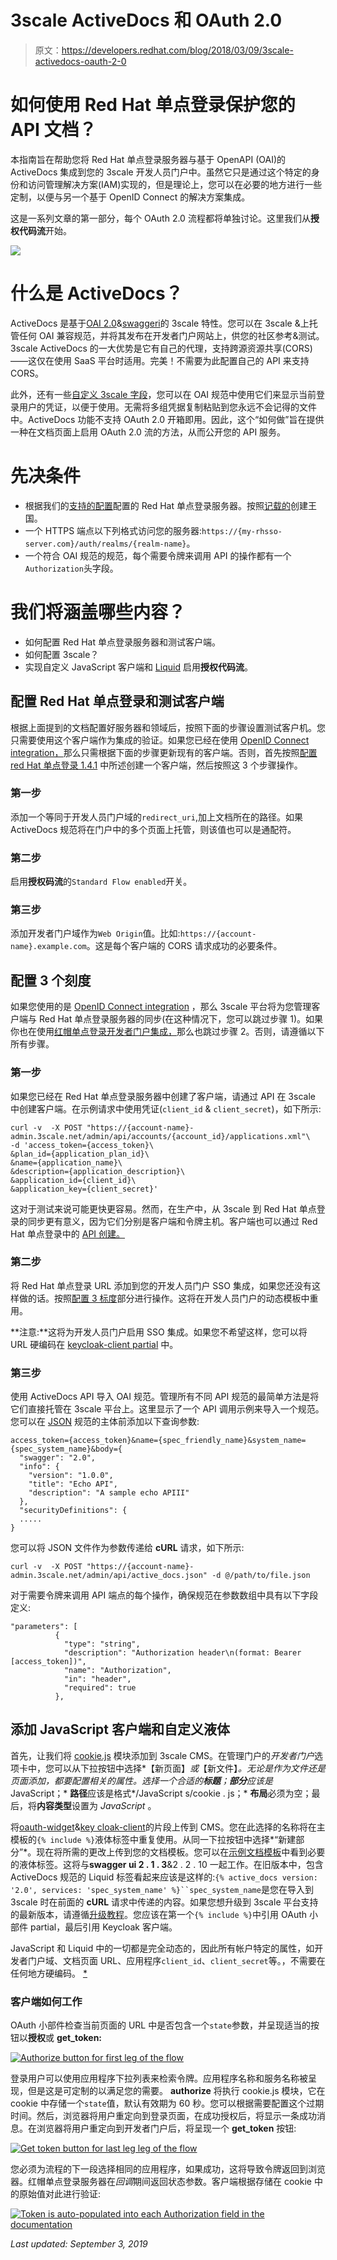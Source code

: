 # 3scale ActiveDocs 和 OAuth 2.0

> 原文：<https://developers.redhat.com/blog/2018/03/09/3scale-activedocs-oauth-2-0>

# 如何使用 Red Hat 单点登录保护您的 API 文档？

本指南旨在帮助您将 Red Hat 单点登录服务器与基于 OpenAPI (OAI)的 ActiveDocs 集成到您的 3scale 开发人员门户中。虽然它只是通过这个特定的身份和访问管理解决方案(IAM)实现的，但是理论上，您可以在必要的地方进行一些定制，以便与另一个基于 OpenID Connect 的解决方案集成。

这是一系列文章的第一部分，每个 OAuth 2.0 流程都将单独讨论。这里我们从**授权代码流**开始。

![](img/bf34ef9ca8ad5a3eed824bb11299d207.png)

# 什么是 ActiveDocs？

ActiveDocs 是基于[OAI 2.0](https://github.com/OAI/OpenAPI-Specification/blob/master/versions/2.0.md)&[swaggeri](https://github.com/swagger-api/swagger-ui)的 3scale 特性。您可以在 3scale &上托管任何 OAI 兼容规范，并将其发布在开发者门户网站上，供您的社区参考&测试。3scale ActiveDocs 的一大优势是它有自己的代理，支持跨源资源共享(CORS)——这仅在使用 SaaS 平台时适用。完美！不需要为此配置自己的 API 来支持 CORS。

此外，还有一些[自定义 3scale 字段](https://access.redhat.com/documentation/en-us/red_hat_3scale/2.saas/html/api_documentation/create-activedocs-spec#useful_tools)，您可以在 OAI 规范中使用它们来显示当前登录用户的凭证，以便于使用。无需将多组凭据复制粘贴到您永远不会记得的文件中。ActiveDocs 功能不支持 OAuth 2.0 开箱即用。因此，这个“如何做”旨在提供一种在文档页面上启用 OAuth 2.0 流的方法，从而公开您的 API 服务。

# 先决条件

*   根据我们的[支持的配置](https://access.redhat.com/articles/2798521#apicast-3x-support-4)配置的 Red Hat 单点登录服务器。按照[记载的](https://access.redhat.com/documentation/en-us/red_hat_single_sign-on/7.1/html/server_administration_guide/admin_console)创建王国。
*   一个 HTTPS 端点以下列格式访问您的服务器:`https://{my-rhsso-server.com}/auth/realms/{realm-name}`。
*   一个符合 OAI 规范的规范，每个需要令牌来调用 API 的操作都有一个`Authorization`头字段。

# 我们将涵盖哪些内容？

*   如何配置 Red Hat 单点登录服务器和测试客户端。
*   如何配置 3scale？
*   实现自定义 JavaScript 客户端和 [Liquid](http://shopify.github.io/liquid/) 启用**授权代码流**。

## 配置 Red Hat 单点登录和测试客户端

根据上面提到的文档配置好服务器和领域后，按照下面的步骤设置测试客户机。您只需要使用这个客户端作为集成的验证。如果您已经在使用 [OpenID Connect integration，](https://access.redhat.com/documentation/en-us/red_hat_3scale/2.saas/html/api_authentication/rhsso)那么只需根据下面的步骤更新现有的客户端。否则，首先按照[配置 red Hat 单点登录 1.4.1](https://access.redhat.com/documentation/en-us/red_hat_3scale/2.saas/html/developer_portal/authentication#rhsso) 中所述创建一个客户端，然后按照这 3 个步骤操作。

### 第一步

添加一个等同于开发人员门户域的`redirect_uri`,加上文档所在的路径。如果 ActiveDocs 规范将在门户中的多个页面上托管，则该值也可以是通配符。

### 第二步

启用**授权码流**的`Standard Flow enabled`开关。

### 第三步

添加开发者门户域作为`Web Origin`值。比如:`https://{account-name}.example.com`。这是每个客户端的 CORS 请求成功的必要条件。

## 配置 3 个刻度

如果您使用的是 [OpenID Connect integration](https://access.redhat.com/documentation/en-us/red_hat_3scale/2.saas/html/api_authentication/rhsso) ，那么 3scale 平台将为您管理客户端与 Red Hat 单点登录服务器的同步(在这种情况下，您可以跳过步骤 1)。如果你也在使用[红帽单点登录开发者门户集成，](https://access.redhat.com/documentation/en-us/red_hat_3scale/2.saas/html/developer_portal/authentication#enabling_and_disabling_authentication_via_red_hat_single_sign_on_7_0)那么也跳过步骤 2。否则，请遵循以下所有步骤。

### 第一步

如果您已经在 Red Hat 单点登录服务器中创建了客户端，请通过 API 在 3scale 中创建客户端。在示例请求中使用凭证(`client_id` & `client_secret`)，如下所示:

```
curl -v  -X POST "https://{account-name}-admin.3scale.net/admin/api/accounts/{account_id}/applications.xml"\ 
-d 'access_token={access_token}\
&plan_id={application_plan_id}\
&name={application_name}\
&description={application_description}\
&application_id={client_id}\
&application_key={client_secret}' 
```

这对于测试来说可能更快更容易。然而，在生产中，从 3scale 到 Red Hat 单点登录的同步更有意义，因为它们分别是客户端和令牌主机。客户端也可以通过 Red Hat 单点登录中的 [API 创建。](https://access.redhat.com/documentation/en-us/red_hat_single_sign-on/7.0/html/securing_applications_and_services_guide/client_registration#example_using_curl_2)

### 第二步

将 Red Hat 单点登录 URL 添加到您的开发人员门户 SSO 集成，如果您还没有这样做的话。按照[配置 3 标度](https://access.redhat.com/documentation/en-us/red_hat_3scale/2.saas/html/developer_portal/authentication#configuring_3scale)部分进行操作。这将在开发人员门户的动态模板中重用。

**注意:**这将为开发人员门户启用 SSO 集成。如果您不希望这样，您可以将 URL 硬编码在 [keycloak-client partial](https://github.com/kevprice83/activedocs-keycloak-client/blob/master/keycloak-client.js#L8) 中。

### 第三步

使用 ActiveDocs API 导入 OAI 规范。管理所有不同 API 规范的最简单方法是将它们直接托管在 3scale 平台上。这里显示了一个 API 调用示例来导入一个规范。您可以在 [JSON](https://www.json.org/) 规范的主体前添加以下查询参数:

```
access_token={access_token}&name={spec_friendly_name}&system_name={spec_system_name}&body={
  "swagger": "2.0",
  "info": {
    "version": "1.0.0",
    "title": "Echo API",
    "description": "A sample echo APIII"
  },
  "securityDefinitions": {
  .....
} 
```

您可以将 JSON 文件作为参数传递给 **cURL** 请求，如下所示:

```
curl -v  -X POST "https://{account-name}-admin.3scale.net/admin/api/active_docs.json" -d @/path/to/file.json 
```

对于需要令牌来调用 API 端点的每个操作，确保规范在参数数组中具有以下字段定义:

```
"parameters": [
          {
            "type": "string",
            "description": "Authorization header\n(format: Bearer [access_token])",
            "name": "Authorization",
            "in": "header",
            "required": true
          }, 
```

## 添加 JavaScript 客户端和自定义液体

首先，让我们将 [cookie.js](https://github.com/kevprice83/activedocs-keycloak-client/blob/master/cookie.js) 模块添加到 3scale CMS。在管理门户的*开发者门户*选项卡中，您可以从下拉按钮中选择*【新页面】*或*【新文件】*。无论是作为文件还是页面添加，都要配置相关的属性。选择一个合适的**标题**；**部分**应该是*JavaScript；* **路径**应该是格式*/JavaScript s/cookie . js；* **布局**必须为空；最后，将**内容类型**设置为 *JavaScript* 。

将[oauth-widget](https://github.com/kevprice83/activedocs-keycloak-client/blob/master/widget.js)&[key cloak-client](https://github.com/kevprice83/activedocs-keycloak-client/blob/master/auth.js)的片段上传到 CMS。您在此选择的名称将在主模板的`{% include %}`液体标签中重复使用。从同一下拉按钮中选择*“新建部分”*。现在将所需的更改上传到您的文档模板。您可以在[示例文档模板](https://github.com/kevprice83/activedocs-keycloak-client/blob/master/docs.html.liquid)中看到必要的液体标签。这将与**swagger ui 2 . 1 . 3**&2 . 2 . 10 一起工作。在旧版本中，包含 ActiveDocs 规范的 Liquid 标签看起来应该是这样的:`{% active_docs version: '2.0', services: 'spec_system_name' %}``spec_system_name`是您在导入到 3scale 时在前面的 **cURL** 请求中传递的内容。如果您想升级到 3scale 平台支持的最新版本，请遵循[升级教程](https://access.redhat.com/documentation/en-us/red_hat_3scale/2.saas/html/api_documentation/activedocs-upgrade-22)。您应该在第一个`{% include %}`中引用 OAuth 小部件 partial，最后引用 Keycloak 客户端。

JavaScript 和 Liquid 中的一切都是完全动态的，因此所有帐户特定的属性，如开发者门户域、文档页面 URL、应用程序`client_id`、`client_secret`等。，不需要在任何地方硬编码。 [*](#hardcode-rhsso-url)

### 客户端如何工作

OAuth 小部件检查当前页面的 URL 中是否包含一个`state`参数，并呈现适当的按钮以**授权**或 **get_token:**

[![Authorize button for first leg of the flow](img/1498c32d4d2d9038347282f68dc114c4.png)](https://developers.redhat.com/blog/wp-content/uploads/2018/03/Screenshot-from-2018-03-01-12-34-59.png)

登录用户可以使用应用程序下拉列表来检索令牌。应用程序名称和服务名称被呈现，但是这是可定制的以满足您的需要。 **authorize** 将执行 cookie.js 模块，它在 cookie 中存储一个`state`值，默认有效期为 60 秒。您可以根据需要配置这个过期时间。然后，浏览器将用户重定向到登录页面，在成功授权后，将显示一条成功消息。在浏览器将用户重定向到开发者门户后，将呈现一个 **get_token** 按钮:

[![Get token button for last leg leg of the flow](img/de5f1b4747f41132c3a699d0c8ca1e32.png)](https://developers.redhat.com/blog/wp-content/uploads/2018/03/Screenshot-from-2018-03-01-12-36-48.png)

您必须为流程的下一段选择相同的应用程序，如果成功，这将导致令牌返回到浏览器。红帽单点登录服务器在*回调*期间返回状态参数。客户端根据存储在 cookie 中的原始值对此进行验证:

[![Token is auto-populated into each Authorization field in the documentation](img/4fb2b01ce76de77f0e8655a90f66fc86.png)](https://developers.redhat.com/blog/wp-content/uploads/2018/03/Screenshot-from-2018-03-01-12-37-59.png)

*Last updated: September 3, 2019*